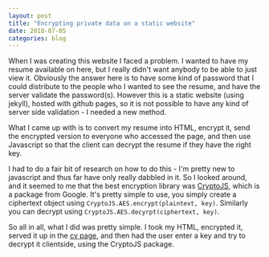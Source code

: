 ```yaml
---
layout: post
title: "Encrypting private data on a static website"
date: 2018-07-05
categories: blog
---
```


When I was creating this website I faced a problem. I wanted to have my resume available on here, but I really didn't want anybody to be able to just view it. Obviously the answer here is to have some kind of password that I could distribute to the people who I wanted to see the resume, and have the server validate the password(s).
However this is a static website (using jekyll), hosted with github pages, so it is not possible to have any kind of server side validation - I needed a new method.

What I came up with is to convert my resume into HTML, encrypt it, send the encrypted version to everyone who accessed the page, and then use Javascript so that the client can decrypt the resume if they have the right key.

I had to do a fair bit of research on how to do this - I'm pretty new to javascript and thus far have only really dabbled in it. So I looked around, and it seemed to me that the best encryption library was [CryptoJS](https://www.npmjs.com/package/crypto-js), which is a package from Google. It's pretty simple to use, you simply create a ciphertext object using `CryptoJS.AES.encrypt(plaintext, key)`. Similarly you can decrypt using `CryptoJS.AES.decyrpt(ciphertext, key)`.

So all in all, what I did was pretty simple. I took my HTML, encrypted it, served it up in the [cv page](/cv), and then had the user enter a key and try to decrypt it clientside, using the CryptoJS package.
